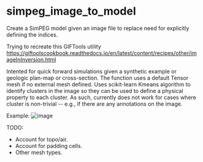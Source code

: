 # simpeg_image_to_model
Create a SimPEG model given an image file to replace need for explicitly defining the indices.

Trying to recreate this GIFTools utility <https://giftoolscookbook.readthedocs.io/en/latest/content/recipes/other/imageInInversion.html>

Intented for quick forward simulations given a synthetic example or geologic plan-map or cross-section. The function uses a default Tensor mesh if no external mesh defined.
Uses scikit-learn Kmeans algorithm to identify clusters in the image so they can be used to define a physical property to each cluster. 
As such, currently does not work for cases where cluster is non-trivial -- e.g., if there are any annotations on the image.

Example:
![image](https://github.com/user-attachments/assets/850a36c7-6101-4739-8350-ea4529861055)


TODO: 
- Account for topo/air.
- Account for padding cells.
- Other mesh types.

